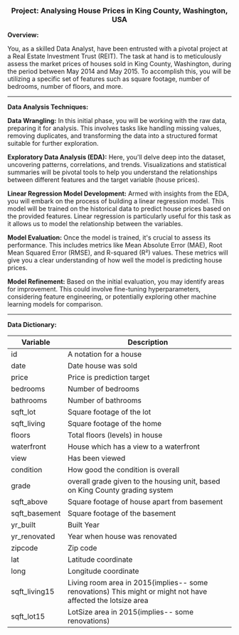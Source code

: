 
<div class='title' align="center">
    <h3>Project: Analysing House Prices in King County, Washington, USA</h3>
</div>

**Overview:**

You, as a skilled Data Analyst, have been entrusted with a pivotal project at a Real Estate Investment Trust (REIT). The task at hand is to meticulously assess the market prices of houses sold in King County, Washington, during the period between May 2014 and May 2015. To accomplish this, you will be utilizing a specific set of features such as square footage, number of bedrooms, number of floors, and more.

---

**Data Analysis Techniques:**

**Data Wrangling:** In this initial phase, you will be working with the raw data, preparing it for analysis. This involves tasks like handling missing values, removing duplicates, and transforming the data into a structured format suitable for further exploration.

**Exploratory Data Analysis (EDA):** Here, you'll delve deep into the dataset, uncovering patterns, correlations, and trends. Visualizations and statistical summaries will be pivotal tools to help you understand the relationships between different features and the target variable (house prices). 

**Linear Regression Model Development:** Armed with insights from the EDA, you will embark on the process of building a linear regression model. This model will be trained on the historical data to predict house prices based on the provided features. Linear regression is particularly useful for this task as it allows us to model the relationship between the variables.

**Model Evaluation:** Once the model is trained, it's crucial to assess its performance. This includes metrics like Mean Absolute Error (MAE), Root Mean Squared Error (RMSE), and R-squared (R²) values. These metrics will give you a clear understanding of how well the model is predicting house prices.

**Model Refinement:** Based on the initial evaluation, you may identify areas for improvement. This could involve fine-tuning hyperparameters, considering feature engineering, or potentially exploring other machine learning models for comparison.

---

**Data Dictionary:**

| Variable      | Description                                                                                                 |
| ------------- | ----------------------------------------------------------------------------------------------------------- |
| id            | A notation for a house                                                                                      |
| date          | Date house was sold                                                                                         |
| price         | Price is prediction target                                                                                  |
| bedrooms      | Number of bedrooms                                                                                          |
| bathrooms     | Number of bathrooms                                                                                         |
| sqft_lot      | Square footage of the lot                                                                                   |
| sqft_living   | Square footage of the home                                                                                  |
| floors        | Total floors (levels) in house                                                                              |
| waterfront    | House which has a view to a waterfront                                                                      |
| view          | Has been viewed                                                                                             |
| condition     | How good the condition is overall                                                                           |
| grade         | overall grade given to the housing unit, based on King County grading system                                |
| sqft_above    | Square footage of house apart from basement                                                                 |
| sqft_basement | Square footage of the basement                                                                              |
| yr_built      | Built Year                                                                                                  |
| yr_renovated  | Year when house was renovated                                                                               |
| zipcode       | Zip code                                                                                                    |
| lat           | Latitude coordinate                                                                                         |
| long          | Longitude coordinate                                                                                        |
| sqft_living15 | Living room area in 2015(implies-- some renovations) This might or might not have affected the lotsize area |
| sqft_lot15    | LotSize area in 2015(implies-- some renovations)                                                            |

